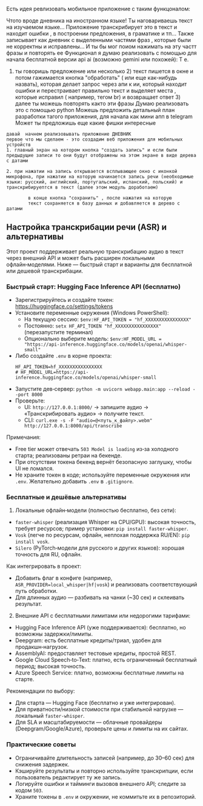 Есть идея ревлизовать мобильное приложение с таким функцоналом:

 Чтото вроде дневника на иностранном языке! Ты наговариваешь текст на изучаемом языке...
  Приложение транскрибирует это в текст и находит ошибки , в построении предложения, в граматике и тп... Также записывает как дневник с выделенными частями фраз , которые были не корректны и исправлены... И ты бы мог поиом нажимать на эту частт фразы и повторять ее Функционал я думаю реализовать с помощью для начала бесплатной версии api ai (возможно gemini или похожей): Т е.
  
   1) ты говоришь предложение или несколько
    2) текст пишется в окне и потом гажимается кнопка "обработать" ( или еще как-нибудь назвать), которая делает запрос через апи к ии, который находит ошибки и перестраивает правильно текст и выделяет места , которые исправил ( например, тегом br) и возвращает ответ 
    3) далее ты можешь повторять както эти фразы Думаю реализовать это с помощью python Можешь предложить детальный план разработки тагого приложения, для начала как мини апп в telegram Может ты предложишь еще какие фишки интересные



    давай  начнем реализовывать приложение ДНЕВНИК
    первое что мы сделаем - это создадим веб приложения для мобильных устройств
    1. главный экран на котором кнопка "создать запись" и если были предыдущие записи то они будут отображены на этом экране в виде дерева с датами

    2. при нажатии на запись открывается всплывающее окно с иконкой микрофона, при нажатии на которую начинается запись речи (необходимые языки: русский, английский, португальский, испанский, польский) и транскрибируептся в текст (далее этом модуль доработаем)

            в конце кнопка "сохранить" , после нажатия на которую 
            текст сохраняется в базу данных и добавляется в дерево с датами

## Настройка транскрибации речи (ASR) и альтернативы

Этот проект поддерживает реальную транскрибацию аудио в текст через внешний API и может быть расширен локальными офлайн‑моделями. Ниже — быстрый старт и варианты для бесплатной или дешевой транскрибации.

### Быстрый старт: Hugging Face Inference API (бесплатно)

- Зарегистрируйтесь и создайте токен: https://huggingface.co/settings/tokens
- Установите переменные окружения (Windows PowerShell):
  - На текущую сессию: `$env:HF_API_TOKEN = "hf_XXXXXXXXXXXXXXXX"`
  - Постоянно: `setx HF_API_TOKEN "hf_XXXXXXXXXXXXXXXX"` (перезапустите терминал)
  - Опционально выберите модель: `$env:HF_MODEL_URL = "https://api-inference.huggingface.co/models/openai/whisper-small"`
- Либо создайте `.env` в корне проекта:
  ```
  HF_API_TOKEN=hf_XXXXXXXXXXXXXXXX
  # HF_MODEL_URL=https://api-inference.huggingface.co/models/openai/whisper-small
  ```
- Запустите дев‑сервер: `python -m uvicorn webapp.main:app --reload --port 8000`
- Проверьте:
  - UI: `http://127.0.0.1:8000/` → запишите аудио → «Транскрибировать аудио» → получите текст.
  - CLI: `curl.exe -s -F "audio=@<путь_к_файлу>.webm" http://127.0.0.1:8000/api/transcribe`

Примечания:
- Free tier может отвечать `503 Model is loading` из‑за холодного старта; реализованы ретраи на бекенде.
- При отсутствии токена бекенд вернёт безопасную заглушку, чтобы UI не ломался.
- Не храните токен в коде; используйте переменные окружения или `.env`. Желательно добавить `.env` в `.gitignore`.

### Бесплатные и дешёвые альтернативы

1) Локальные офлайн‑модели (полностью бесплатно, без сети):
- `faster-whisper` (реализация Whisper на CPU/GPU): высокая точность, требует ресурсов; пример установки: `pip install faster-whisper`.
- `Vosk` (легче по ресурсам, офлайн, неплохая поддержка RU/EN): `pip install vosk`.
- `Silero` (PyTorch‑модели для русского и других языков): хорошая точность для RU, офлайн.

Как интегрировать в проект:
- Добавить флаг в конфиге (например, `ASR_PROVIDER=local_whisper|hf|vosk`) и реализовать соответствующий путь обработки.
- Для длинных аудио — разбивать на чанки (~30 сек) и склеивать результат.

2) Внешние API с бесплатными лимитами или недорогими тарифами:
- Hugging Face Inference API (уже поддерживается): бесплатно, но возможны задержки/лимиты.
- Deepgram: есть бесплатные кредиты/триал, удобен для продакшн‑нагрузок.
- AssemblyAI: предоставляет тестовые кредиты, простой REST.
- Google Cloud Speech‑to‑Text: платно, есть ограниченный бесплатный период; высокая точность.
- Azure Speech Service: платно, возможны бесплатные лимиты на старте.

Рекомендации по выбору:
- Для старта — Hugging Face (бесплатно и уже интегрирован).
- Для приватности/низкой стоимости при стабильной нагрузке — локальный `faster-whisper`.
- Для SLA и масштабируемости — облачные провайдеры (Deepgram/Google/Azure), проверьте цены и лимиты на их сайтах.

### Практические советы
- Ограничивайте длительность записей (например, до 30–60 сек) для снижения задержек.
- Кэшируйте результаты и повторно используйте транскрипции, если пользователь редактирует ту же запись.
- Логируйте ошибки и тайминги вызовов внешнего API; следите за кодом `503`.
- Храните токены в `.env` и окружении, не коммитьте их в репозиторий.
